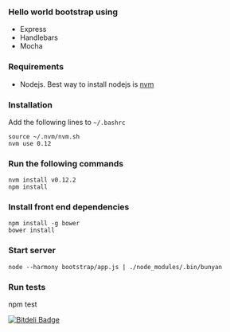 ### Hello world bootstrap using
- Express
- Handlebars
- Mocha

### Requirements
-  Nodejs. Best way to install nodejs is [nvm](https://github.com/creationix/nvm)

### Installation
Add the following lines to `~/.bashrc`
```
source ~/.nvm/nvm.sh
nvm use 0.12
```

### Run the following commands
```
nvm install v0.12.2
npm install
```

### Install front end dependencies

```
npm install -g bower
bower install
```

### Start server
`node --harmony bootstrap/app.js | ./node_modules/.bin/bunyan`

### Run tests
npm test

[![Bitdeli Badge](https://d2weczhvl823v0.cloudfront.net/swarajgiri/express-bootstrap/trend.png)](https://bitdeli.com/free "Bitdeli Badge")
